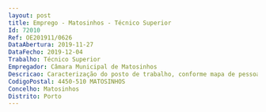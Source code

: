```yaml
--- 
layout: post
title: Emprego - Matosinhos - Técnico Superior
Id: 72010
Ref: OE201911/0626
DataAbertura: 2019-11-27
DataFecho: 2019-12-04
Trabalho: Técnico Superior
Empregador: Câmara Municipal de Matosinhos
Descricao: Caracterização do posto de trabalho, conforme mapa de pessoal, na Divisão de Planeamento)  Proteger, conservar, melhorar e valorizar o solo urbano, o solo rústico, o ambiente e a paisagem do concelho, de forma a potenciar as condições de vida e os valores da equidade e inclusão territoriais, através do planeamento e gestão territoriais, previstos na Lei de Bases Gerais da Política Pública de Solos, de Ordenamento do Território e de Urbanismo, no Regime Jurídico dos Instrumentos de Gestão Territorial, e em documentos legais conexos  Elaborar, rever, monitorizar e gerir o Plano Diretor Municipal  Definir e acompanhar em colaboração com as demais entidades, as estratégias de planeamento e de ordenamento territorial intermunicipais e regionais  Participação ativa na gestão solo urbano, do solo rústico, ambiental e paisagística do concelho, e nas áreas dos instrumentos de gestão territorial  Manter atualizada a Estrutura Ecológica Municipal, como parte da política ambiental e do solo rústico  Elaborar e rever, promover, coordenar, e acompanhar os planos de urbanização e de pormenor bem como outros estudos de planeamento e ordenamento do território  Garantir a realização dos procedimentos de avaliação ambiental resultantes dos instrumentos de gestão territorial municipais no âmbito dos seus procedimentos de preparação e elaboração  Acompanhar a elaboração de estudos urbanísticos promovidos por entidades externas  Elaborar estudos de desenho urbano e de desenho de espaço público  Emitir pareceres sobre pretensões em áreas do território abrangidas por estudos e planos em elaboração até à tomada de decisão da Câmara Municipal  O exercício, em geral, de competências que a lei atribua ou venha a atribuir ao Município relacionadas com as descritas acima. Promover estudos urbanísticos em áreas fora das áreas sujeitas a plano de pormenor ou de urbanização  promover soluções urbanísticas em projetos de relevante interesse municipal  apoiar a intervenção dos particulares em articulação com os interesses municipais.
CodigoPostal: 4450-510 MATOSINHOS
Concelho: Matosinhos
Distrito: Porto
--- 
```

